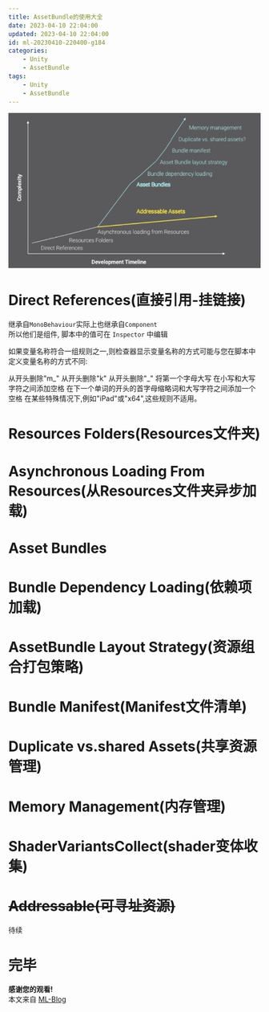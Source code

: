 ```yaml
---
title: AssetBundle的使用大全
date: 2023-04-10 22:04:00
updated: 2023-04-10 22:04:00
id: ml-20230410-220400-g184
categories:
	- Unity
	- AssetBundle
tags: 
	- Unity
	- AssetBundle
---
```


![AssetBundle学习路线图]

<!--more-->

# Direct References(直接引用-挂链接)

继承自`MonoBehaviour`实际上也继承自`Component`  
所以他们是组件, 脚本中的值可在 `Inspector` 中编辑

如果变量名称符合一组规则之一,则检查器显示变量名称的方式可能与您在脚本中定义变量名称的方式不同:

从开头删除"m_"
从开头删除"k"
从开头删除"_"
将第一个字母大写
在小写和大写字符之间添加空格
在下一个单词的开头的首字母缩略词和大写字符之间添加一个空格
在某些特殊情况下,例如"iPad"或"x64",这些规则不适用。

# Resources Folders(Resources文件夹)

# Asynchronous Loading From Resources(从Resources文件夹异步加载)

# Asset Bundles

# Bundle Dependency Loading(依赖项加载)

# AssetBundle Layout Strategy(资源组合打包策略)

# Bundle Manifest(Manifest文件清单)

# Duplicate vs.shared Assets(共享资源管理)

# Memory Management(内存管理)

# ShaderVariantsCollect(shader变体收集)

# ~~Addressable(可寻址资源)~~

待续

# 完毕

**感谢您的观看!**  
本文来自 [ML-Blog][ML-Blog_Link]

<!-- 图片 -->
[AssetBundle学习路线图]:https://github.com/UserMingHaoLi/ML_HexoBlogContentImages/blob/main/Content/AssetBundle%E4%BD%BF%E7%94%A8%E5%A4%A7%E5%85%A8/AssetBundle%E5%AD%A6%E4%B9%A0%E8%B7%AF%E7%BA%BF.png?raw=true "AssetBundle学习路线图"
<!-- 链接 -->

<!-- 水印 -->
[ML-Blog_Link]:https://userminghaoli.github.io/ "我的博客"
